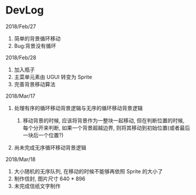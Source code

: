 # DevLog

2018/Feb/27

1. 简单的背景循环移动
1. Bug:背景没有循环

2018/Feb/28

1. 加入瓶子
1. 主菜单元素由 UGUI 转变为 Sprite
1. 完善背景移动算法

2018/Mar/17

1. 处理有序的循环移动背景逻辑与无序的循环移动背景逻辑
    1. 移动背景的时候, 应该将背景作为一整块一起移动, 但在判断位置的时候, 每个分开来判断, 如果一个背景超越边界, 则将其移动到初始位置(或者最后一块后一个位置?)

2. 尚未完成无序循环移动背景逻辑

2018/Mar/18

1. 大小随机的无序队列, 在移动的时候不能够再依照 Sprite 的大小了
2. 制作信封, 图片尺寸 640 * 896
3. 未完成信纸文字制作
